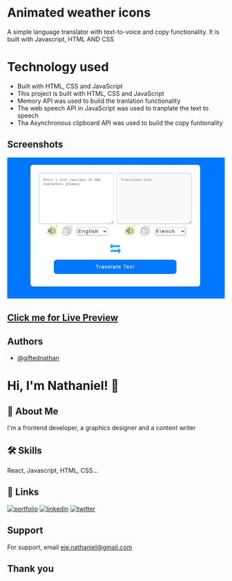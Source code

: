 # Animated weather icons

A simple language translator with text-to-voice and copy functionality. It is built with Javascript, HTML AND CSS 


# Technology used

- Built with HTML, CSS and JavaScript
- This project is built with HTML, CSS and JavaScript
- Memory API  was used to build the tranlation functionality
- The web speech API in JavaScript was used to tranplate the text to speech
- Tha Asynchronous clipboard API was used to build the copy funtionality



## Screenshots

![App Screenshot](./images/snapshot.JPG)


## [Click me for Live Preview](https://giftednathan.github.io/translator)



## Authors

- [@giftednathan](https://www.github.com/giftednathan)


# Hi, I'm Nathaniel! 👋


## 🚀 About Me
I'm a frontend developer, a graphics designer and a content writer


## 🛠 Skills
React, Javascript, HTML, CSS...


## 🔗 Links
[![portfolio](https://img.shields.io/badge/my_portfolio-000?style=for-the-badge&logo=ko-fi&logoColor=white)](https://ejenathaniel.netlify.com/)
[![linkedin](https://img.shields.io/badge/linkedin-0A66C2?style=for-the-badge&logo=linkedin&logoColor=white)](https://www.linkedin.com/in/nathaniel-akenyi-eje)
[![twitter](https://img.shields.io/badge/twitter-1DA1F2?style=for-the-badge&logo=twitter&logoColor=white)](https://twitter.com/eje_nathaniel)


## Support

For support, email eje.nathaniel@gmail.com


## Thank you